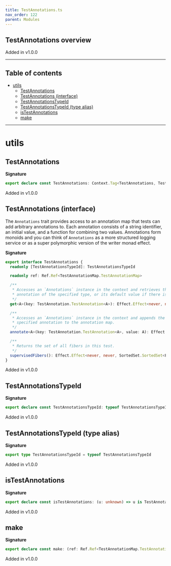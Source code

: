 ```yaml
---
title: TestAnnotations.ts
nav_order: 122
parent: Modules
---
```


## TestAnnotations overview

Added in v1.0.0

---

<h2 class="text-delta">Table of contents</h2>

- [utils](#utils)
  - [TestAnnotations](#testannotations)
  - [TestAnnotations (interface)](#testannotations-interface)
  - [TestAnnotationsTypeId](#testannotationstypeid)
  - [TestAnnotationsTypeId (type alias)](#testannotationstypeid-type-alias)
  - [isTestAnnotations](#istestannotations)
  - [make](#make)

---

# utils

## TestAnnotations

**Signature**

```ts
export declare const TestAnnotations: Context.Tag<TestAnnotations, TestAnnotations>
```

Added in v1.0.0

## TestAnnotations (interface)

The `Annotations` trait provides access to an annotation map that tests can
add arbitrary annotations to. Each annotation consists of a string
identifier, an initial value, and a function for combining two values.
Annotations form monoids and you can think of `Annotations` as a more
structured logging service or as a super polymorphic version of the writer
monad effect.

**Signature**

```ts
export interface TestAnnotations {
  readonly [TestAnnotationsTypeId]: TestAnnotationsTypeId

  readonly ref: Ref.Ref<TestAnnotationMap.TestAnnotationMap>

  /**
   * Accesses an `Annotations` instance in the context and retrieves the
   * annotation of the specified type, or its default value if there is none.
   */
  get<A>(key: TestAnnotation.TestAnnotation<A>): Effect.Effect<never, never, A>

  /**
   * Accesses an `Annotations` instance in the context and appends the
   * specified annotation to the annotation map.
   */
  annotate<A>(key: TestAnnotation.TestAnnotation<A>, value: A): Effect.Effect<never, never, void>

  /**
   * Returns the set of all fibers in this test.
   */
  supervisedFibers(): Effect.Effect<never, never, SortedSet.SortedSet<Fiber.RuntimeFiber<unknown, unknown>>>
}
```

Added in v1.0.0

## TestAnnotationsTypeId

**Signature**

```ts
export declare const TestAnnotationsTypeId: typeof TestAnnotationsTypeId
```

Added in v1.0.0

## TestAnnotationsTypeId (type alias)

**Signature**

```ts
export type TestAnnotationsTypeId = typeof TestAnnotationsTypeId
```

Added in v1.0.0

## isTestAnnotations

**Signature**

```ts
export declare const isTestAnnotations: (u: unknown) => u is TestAnnotations
```

Added in v1.0.0

## make

**Signature**

```ts
export declare const make: (ref: Ref.Ref<TestAnnotationMap.TestAnnotationMap>) => TestAnnotations
```

Added in v1.0.0
